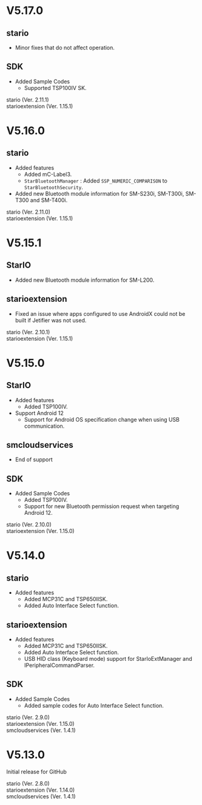 # V5.17.0

## stario
- Minor fixes that do not affect operation.

## SDK
- Added Sample Codes
  * Supported TSP100IV SK.

stario (Ver. 2.11.1)  
starioextension (Ver. 1.15.1)


# V5.16.0

## stario
- Added features
  * Added mC-Label3.
  * `StarBluetoothManager` : Added `SSP_NUMERIC_COMPARISON` to `StarBluetoothSecurity`.
- Added new Bluetooth module information for SM-S230i, SM-T300i, SM-T300 and SM-T400i.

stario (Ver. 2.11.0)  
starioextension (Ver. 1.15.1)


# V5.15.1

## StarIO
- Added new Bluetooth module information for SM-L200.

## starioextension
- Fixed an issue where apps configured to use AndroidX could not be built if Jetifier was not used.

stario (Ver. 2.10.1)  
starioextension (Ver. 1.15.1)

# V5.15.0

## StarIO
- Added features
  * Added TSP100IV.
- Support Android 12
  * Support for Android OS specification change when using USB communication.

## smcloudservices
- End of support

## SDK
- Added Sample Codes
  * Added TSP100IV.
  * Support for new Bluetooth permission request when targeting Android 12.

stario (Ver. 2.10.0)  
starioextension (Ver. 1.15.0)


# V5.14.0

## stario
- Added features
  * Added MCP31C and TSP650IISK.
  * Added Auto Interface Select function.

## starioextension
- Added features
  * Added MCP31C and TSP650IISK.
  * Added Auto Interface Select function.
  * USB HID class (Keyboard mode) support for StarIoExtManager and IPeripheralCommandParser.

## SDK
- Added Sample Codes
  * Added sample codes for Auto Interface Select function.

stario (Ver. 2.9.0)  
starioextension (Ver. 1.15.0)  
smcloudservices (Ver. 1.4.1)


# V5.13.0

Initial release for GitHub

stario (Ver. 2.8.0)  
starioextension (Ver. 1.14.0)  
smcloudservices (Ver. 1.4.1)
